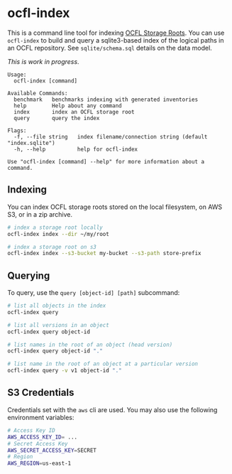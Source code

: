 # ocfl-index

This is a command line tool for indexing [OCFL Storage Roots](https://ocfl.io). You can use `ocfl-index` to build and query a sqlite3-based index of the logical paths in an OCFL repository. See `sqlite/schema.sql` details on the data model. 

*This is work in progress*. 

```
Usage:
  ocfl-index [command]

Available Commands:
  benchmark   benchmarks indexing with generated inventories
  help        Help about any command
  index       index an OCFL storage root
  query       query the index

Flags:
  -f, --file string   index filename/connection string (default "index.sqlite")
  -h, --help          help for ocfl-index

Use "ocfl-index [command] --help" for more information about a command.
```

## Indexing

You can index OCFL storage roots stored on the local filesystem, on AWS S3, or in a zip archive. 

```sh
# index a storage root locally
ocfl-index index --dir ~/my/root

# index a storage root on s3
ocfl-index index --s3-bucket my-bucket --s3-path store-prefix
```

## Querying
To query, use the `query [object-id] [path]` subcommand:

```sh
# list all objects in the index
ocfl-index query

# list all versions in an object
ocfl-index query object-id

# list names in the root of an object (head version)
ocfl-index query object-id "."

# list name in the root of an object at a particular version
ocfl-index query -v v1 object-id "."
```

## S3 Credentials

Credentials set with the `aws` cli are used. You may also use the following environment variables:

```sh
# Access Key ID
AWS_ACCESS_KEY_ID= ... 
# Secret Access Key
AWS_SECRET_ACCESS_KEY=SECRET
# Region
AWS_REGION=us-east-1
```
